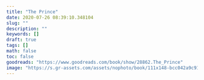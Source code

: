 ```yaml
---
title: "The Prince"
date: 2020-07-26 08:39:10.348104
slug: ""
description: ""
keywords: []
draft: true
tags: []
math: false
toc: false
goodreads: "https://www.goodreads.com/book/show/28862.The_Prince"
image: "https://s.gr-assets.com/assets/nophoto/book/111x148-bcc042a9c91a29c1d680899eff700a03.png"
---
```

